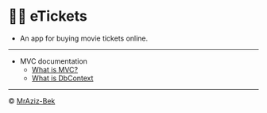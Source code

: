 # 🎥🍿 eTickets

- An app for buying movie tickets online.
---
- MVC documentation
  - [What is MVC?](docs/whats-mvc.md)
  - [What is DbContext](docs/whats-dbcontext.md)
---
© [MrAziz-Bek](https://github.com/MrAziz-Bek)